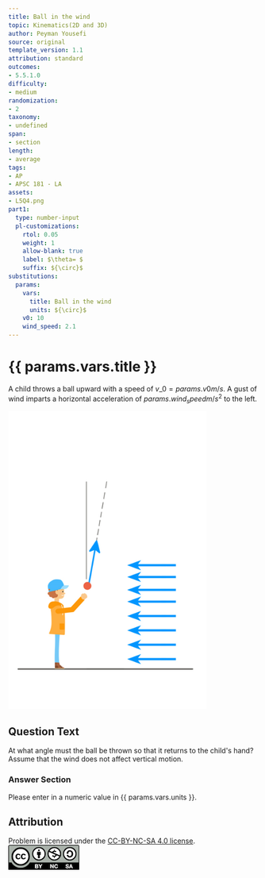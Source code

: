 ```yaml
---
title: Ball in the wind
topic: Kinematics(2D and 3D)
author: Peyman Yousefi
source: original
template_version: 1.1
attribution: standard
outcomes:
- 5.5.1.0
difficulty:
- medium
randomization:
- 2
taxonomy:
- undefined
span:
- section
length:
- average
tags:
- AP
- APSC 181 - LA
assets:
- L5Q4.png
part1:
  type: number-input
  pl-customizations:
    rtol: 0.05
    weight: 1
    allow-blank: true
    label: $\theta= $
    suffix: ${\circ}$
substitutions:
  params:
    vars:
      title: Ball in the wind
      units: ${\circ}$
    v0: 10
    wind_speed: 2.1
---
```

# {{ params.vars.title }}
A child throws a ball upward with a speed of $v\_{0} = {{params.v0}} m/s$.
A gust of wind imparts a horizontal acceleration of ${{params.wind_speed}} m/s^2$ to the left.

<img src="L5Q4.png" width=400>

## Question Text

At what angle must the ball be thrown so that it returns to the child's hand?
Assume that the wind does not affect vertical motion.

### Answer Section

Please enter in a numeric value in {{ params.vars.units }}.

## Attribution

Problem is licensed under the [CC-BY-NC-SA 4.0 license](https://creativecommons.org/licenses/by-nc-sa/4.0/).<br> ![The Creative Commons 4.0 license requiring attribution-BY, non-commercial-NC, and share-alike-SA license.](https://raw.githubusercontent.com/firasm/bits/master/by-nc-sa.png)